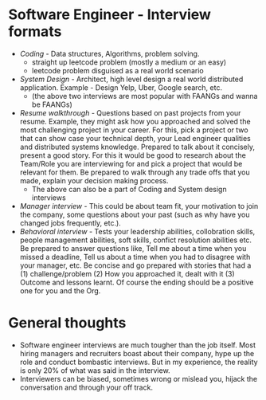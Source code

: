 # Software Engineer - Interview formats
- *Coding* - Data structures, Algorithms, problem solving.
  - straight up leetcode problem (mostly a medium or an easy)
  - leetcode problem disguised as a real world scenario
- *System Design* - Architect, high level design a real world distributed application. Example - Design Yelp, Uber, Google search, etc.
  - (the above two interviews are most popular with FAANGs and wanna be FAANGs)
- *Resume walkthrough* - Questions based on past projects from your resume. Example, they might ask how you approached and solved the most challenging project in your career. For this, pick a project or two that can show case your technical depth, your Lead engineer qualities and distributed systems knowledge. Prepared to talk about it concisely, present a good story. For this it would be good to research about the Team/Role you are interviewing for and pick a project that would be relevant for them. Be prepared to walk through any trade offs that you made, explain your decision making process.
  - The above can also be a part of Coding and System design interviews
- *Manager interview* - This could be about team fit, your motivation to join the company, some questions about your past (such as why have you changed jobs frequently, etc.).
- *Behavioral interview* - Tests your leadership abilities, collobration skills, people management abilities, soft skills, confict resolution abilities etc. Be prepared to answer questions like, Tell me about a time when you missed a deadline, Tell us about a time when you had to disagree with your manager, etc. Be concise and go prepared with stories that had a (1) challenge/problem (2) How you approached it, dealt with it (3) Outcome and lessons learnt. Of course the ending should be a positive one for you and the Org.


# General thoughts
- Software engineer interviews are much tougher than the job itself. Most hiring managers and recruiters boast about their company, hype up the role and conduct bombastic interviews. But in my experience, the reality is only 20% of what was said in the interview.
- Interviewers can be biased, sometimes wrong or mislead you, hijack the conversation and through your off track.
